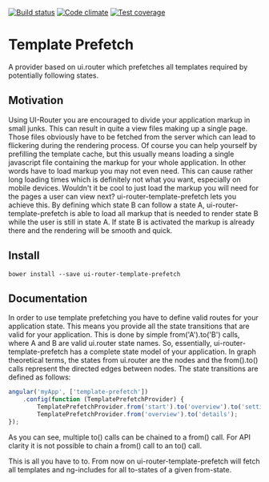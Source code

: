 [![Build status][travis-image]][travis-url]
[![Code climate][codeclimate-image]][codeclimate-url]
[![Test coverage][testcoverage-image]][testcoverage-url]

Template Prefetch
===========

A provider based on ui.router which prefetches all templates required by potentially following states.

## Motivation

Using UI-Router you are encouraged to divide your application markup in small junks. This can result in quite a view 
 files making up a single page. Those files obviously have to be fetched from the server which can lead to flickering
 during the rendering process. Of course you can help yourself by prefilling the template cache, but this usually means
 loading a single javascript file containing the markup for your whole application. In other words have to load markup
 you may not even need. This can cause rather long loading times which is definitely not what you want, especially on 
 mobile devices. 
 Wouldn't it be cool to just load the markup you will need for the pages a user can view next? ui-router-template-prefetch
 lets you achieve this.
 By defining which state B can follow a state A, ui-router-template-prefetch is able to load all markup that is needed
 to render state B while the user is still in state A. If state B is activated the markup is already there and the
 rendering will be smooth and quick.

## Install

```shell
bower install --save ui-router-template-prefetch
```

## Documentation

In order to use template prefetching you have to define valid routes for your application state. This means you provide
 all the state transitions that are valid for your application. This is done by simple from('A').to('B') calls, where
 A and B are valid ui.router state names.
 So, essentially, ui-router-template-prefetch has a complete state model of your application. In graph theoretical terms, 
 the states from ui.router are the nodes and the from().to() calls represent the directed edges between nodes.
 The state transitions are defined as follows:

```js
angular('myApp', ['template-prefetch'])
    .config(function (TemplatePrefetchProvider) {
        TemplatePrefetchProvider.from('start').to('overview').to('settings');
        TemplatePrefetchProvider.from('overview').to('details');
});
```
As you can see, multiple to() calls can be chained to a from() call. For API clarity it is not possible to chain
 a from() call to an to() call.

This is all you have to to. From now on ui-router-template-prefetch will fetch all templates and ng-includes for
 all to-states of a given from-state.

[travis-image]: https://travis-ci.org/feigi/TemplatePrefetch.svg?branch=master
[travis-url]: https://travis-ci.org/feigi/TemplatePrefetch
[codeclimate-image]: https://codeclimate.com/github/feigi/TemplatePrefetch/badges/gpa.svg
[codeclimate-url]: https://codeclimate.com/github/feigi/TemplatePrefetch
[testcoverage-image]: https://codeclimate.com/github/feigi/TemplatePrefetch/badges/coverage.svg
[testcoverage-url]: https://codeclimate.com/github/feigi/TemplatePrefetch
